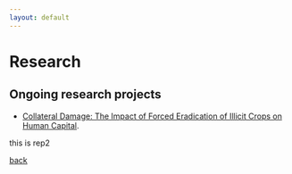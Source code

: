 ```yaml
---
layout: default
---
```


# Research

## Ongoing research projects
-  [Collateral Damage: The Impact of Forced Eradication of Illicit Crops on Human Capital](https://papers.ssrn.com/sol3/papers.cfm?abstract_id=4694457).

this is rep2

[back](./)
